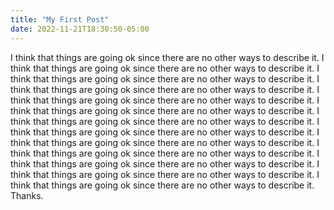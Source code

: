 ```yaml
---
title: "My First Post"
date: 2022-11-21T18:30:50-05:00
---
```


I think that things are going ok since there are no other ways to describe it. I think that things are going ok since there are no other ways to describe it. I think that things are going ok since there are no other ways to describe it. I think that things are going ok since there are no other ways to describe it. I think that things are going ok since there are no other ways to describe it. I think that things are going ok since there are no other ways to describe it. I think that things are going ok since there are no other ways to describe it. I think that things are going ok since there are no other ways to describe it. I think that things are going ok since there are no other ways to describe it. I think that things are going ok since there are no other ways to describe it. I think that things are going ok since there are no other ways to describe it. I think that things are going ok since there are no other ways to describe it. I think that things are going ok since there are no other ways to describe it. Thanks.